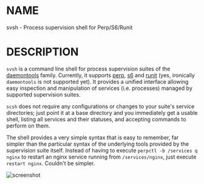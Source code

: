 # NAME

svsh - Process supervision shell for Perp/S6/Runit

# DESCRIPTION

`svsh` is a command line shell for process supervision suites of the [daemontools](http://cr.yp.to/daemontools.html) family. Currently, it supports
[perp](http://b0llix.net/perp/), [s6](http://www.skarnet.org/software/s6/index.html)
and [runit](http://smarden.org/runit/) (yes, ironically `daemontools` is not supported
yet). It provides a unified interface allowing easy inspection and manipulation of services
(i.e. processes) managed by supported supervision suites.

`scsh` does not require any configurations or changes to your suite's service directories;
just point it at a base directory and you immediately get a usable shell, listing all
services and their statuses, and accepting commands to perform on them.

The shell provides a very simple syntax that is easy to remember, far simpler than the
particular syntax of the underlying tools provided by the supervision suite itself. Instead
of having to execute `perpctl -b /services q nginx` to restart an nginx service running from
`/services/nginx`, just execute `restart nginx`. Couldn't be simpler.

![screenshot](https://ido50.github.io/Svsh/screenshot.png)
